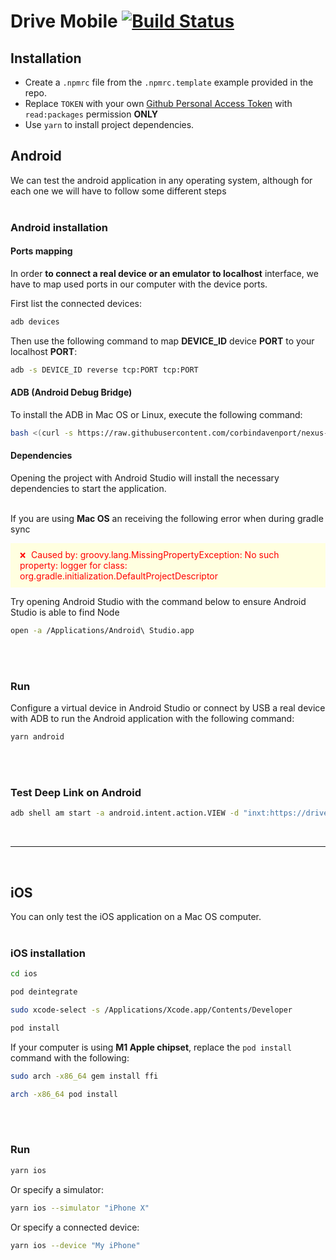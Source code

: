 # Drive Mobile [![Build Status](https://travis-ci.com/internxt/drive-mobile.svg?branch=master)](https://travis-ci.com/internxt/drive-mobile)

## Installation

- Create a `.npmrc` file from the `.npmrc.template` example provided in the repo.
- Replace `TOKEN` with your own [Github Personal Access Token](https://docs.github.com/en/github/authenticating-to-github/keeping-your-account-and-data-secure/creating-a-personal-access-token) with `read:packages` permission **ONLY**
- Use `yarn` to install project dependencies.

## Android

We can test the android application in any operating system, although for each one we will have to follow some different steps
</br></br>

### Android installation

#### Ports mapping

In order **to connect a real device or an emulator to localhost** interface, we have to map used ports in our computer with the device ports.

First list the connected devices:

```bash
adb devices
```

Then use the following command to map **DEVICE_ID** device **PORT** to your localhost **PORT**:

```bash
adb -s DEVICE_ID reverse tcp:PORT tcp:PORT
```

#### ADB (Android Debug Bridge)

To install the ADB in Mac OS or Linux, execute the following command:

```bash
bash <(curl -s https://raw.githubusercontent.com/corbindavenport/nexus-tools/master/install.sh)
```

#### Dependencies

Opening the project with Android Studio will install the necessary dependencies to start the application.
</br></br>

If you are using <b>Mac OS</b> an receiving the following error when during gradle sync

<p style="color: red; background: lightyellow; padding: 10px 15px;">
<span style="margin-right: 5px; font-size: 12px;">❌</span>
Caused by: groovy.lang.MissingPropertyException: No such property: logger for class: org.gradle.initialization.DefaultProjectDescriptor
</p>
Try opening Android Studio with the command below to ensure Android Studio is able to find Node

```bash
open -a /Applications/Android\ Studio.app
```

</br></br>

### Run

Configure a virtual device in Android Studio or connect by USB a real device with ADB to run the Android application with the following command:

```bash
yarn android
```

</br></br>

### Test Deep Link on Android

```bash
adb shell am start -a android.intent.action.VIEW -d "inxt:https://drive.internxt.com"
```

</br>
<hr>
</br>

## iOS

You can only test the iOS application on a Mac OS computer.
</br></br>

### iOS installation

```bash
cd ios

pod deintegrate

sudo xcode-select -s /Applications/Xcode.app/Contents/Developer

pod install
```

If your computer is using <b>M1 Apple chipset</b>, replace the `pod install` command with the following:

```bash
sudo arch -x86_64 gem install ffi

arch -x86_64 pod install
```

</br></br>

### Run

```bash
yarn ios
```

Or specify a simulator:

```bash
yarn ios --simulator "iPhone X"
```

Or specify a connected device:

```bash
yarn ios --device "My iPhone"
```
